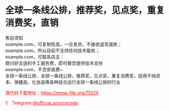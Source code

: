 # 全球一条线公排，推荐奖，见点奖，重复消费奖，直销

售前须知<br>example.com，可复制性高，一旦发货，不接收退货退款；<br>example.com，所以目前不支持任何技术服务；<br>example.com，可联系店主：<br>商讨好合适的手工服务费，即可替您提供技术支持<br>example.com，不含安装费~<br>全球一条线公排，全球一条线公排，推荐奖，见点奖，重复消费奖，适用于纯资本、保健品、化妆品等各种适合运行全球一条线公排的行业<br>


<p style="color: red;">源代码下载地址：<a href="https://mega-file.org/75SOt" style="color: red;">https://mega-file.org/75SOt</a></p><p style="color: red;"><img src="https://cdn-icons-png.flaticon.com/512/2111/2111646.png" alt="Telegram Icon" style="width: 16px; vertical-align: middle; margin-right: 5px;">Telegram:<a href="https://t.me/official_sourcecode" style="color: red;">@official_sourcecode</a></p>